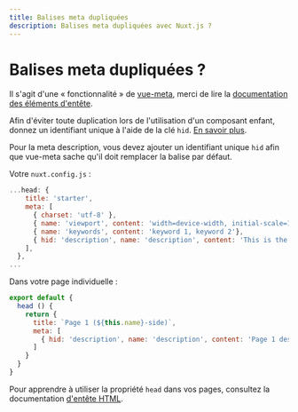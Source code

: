 ```yaml
---
title: Balises meta dupliquées
description: Balises meta dupliquées avec Nuxt.js ?
---
```


# Balises meta dupliquées ?

Il s'agit d'une « fonctionnalité » de [vue-meta](https://github.com/declandewet/vue-meta), merci de lire la [documentation des éléments d'entête](/guide/views#html-head).

<div class="Alert">

Afin d'éviter toute duplication lors de l'utilisation d'un composant enfant, donnez un identifiant unique à l'aide de la clé `hid`. [En savoir plus](https://github.com/declandewet/vue-meta#lists-of-tags).

</div>

Pour la meta description, vous devez ajouter un identifiant unique `hid` afin que vue-meta sache qu'il doit remplacer la balise par défaut.

Votre `nuxt.config.js` :

```js
...head: {
    title: 'starter',
    meta: [
      { charset: 'utf-8' },
      { name: 'viewport', content: 'width=device-width, initial-scale=1' },
      { name: 'keywords', content: 'keyword 1, keyword 2'},
      { hid: 'description', name: 'description', content: 'This is the generic description.'}
    ],
  },
...
```

Dans votre page individuelle :

```js
export default {
  head () {
    return {
      title: `Page 1 (${this.name}-side)`,
      meta: [
        { hid: 'description', name: 'description', content: 'Page 1 description' }
      ]
    }
  }
}
```

Pour apprendre à utiliser la propriété `head` dans vos pages, consultez la documentation [d'entête HTML](/guide/views#html-head).

